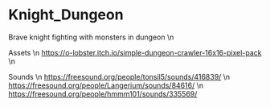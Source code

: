 # Knight_Dungeon
Brave knight fighting with monsters in dungeon \n

Assets \n
https://o-lobster.itch.io/simple-dungeon-crawler-16x16-pixel-pack \n

Sounds \n
https://freesound.org/people/tonsil5/sounds/416839/ \n
https://freesound.org/people/Langerium/sounds/84616/ \n
https://freesound.org/people/hmmm101/sounds/335569/ 
